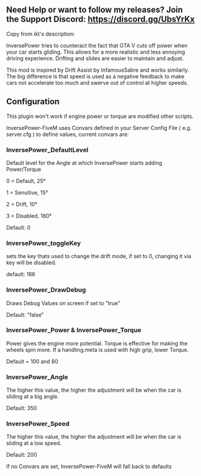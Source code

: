 ## Need Help or want to follow my releases? Join the Support Discord: https://discord.gg/UbsYrKx


Copy from ikt's description:

InversePower tries to counteract the fact that GTA V cuts off power when your 
car starts gliding. This allows for a more realistic and less annoying driving 
experience. Drifting and slides are easier to maintain and adjust.

This mod is inspired by Drift Assist by InfamousSabre and works similarly. The
big difference is that speed is used as a negative feedback to make cars not
accelerate too much and swerve out of control at higher speeds.


## Configuration
This plugin won't work if engine power or torque are modified other scripts.

InversePower-FiveM uses Convars defined in your Server Config File ( e.g. server.cfg ) to define values, current convars are:

### InversePower_DefaultLevel
Default level for the Angle at which InversePower starts adding Power/Torque

0 = Default, 25°

1 = Sensitive, 15°

2 = Drift, 10°

3 = Disabled, 180°

Default: 0

### InversePower_toggleKey
sets the key thats used to change the drift mode, if set to 0, changing it via key will be disabled. 

default: 166

### InversePower_DrawDebug
Draws Debug Values on screen if set to "true"

Default: "false"

### InversePower_Power & InversePower_Torque
Power gives the engine more potential. Torque is effective for making the
wheels spin more. If a handling.meta is used with high grip, lower Torque.

Default = 100 and 80

### InversePower_Angle
The higher this value, the higher the adjustment will be when the car 
is sliding at a big angle.

Default: 350

### InversePower_Speed
The higher this value, the higher the adjustment will be when the car 
is sliding at a low speed.

Default: 200



If no Convars are set, InversePower-FiveM will fall back to defaults
